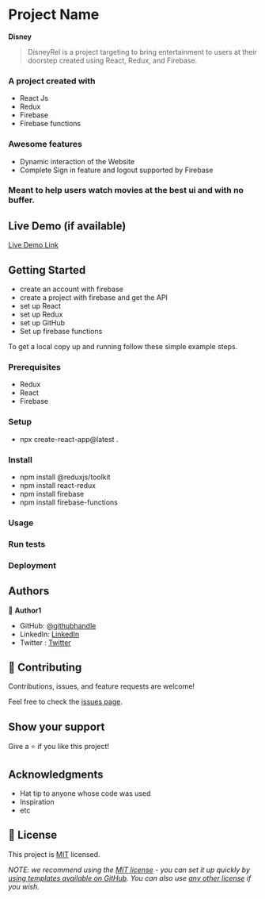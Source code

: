 
# Project Name
 **Disney**

> DisneyRel is a project targeting to bring entertainment to users at their doorstep created using React, Redux, and Firebase.

### A project created with
  - React Js
  - Redux
  - Firebase
  - Firebase functions
  ### Awesome features 
  - Dynamic interaction of the Website
  - Complete Sign in feature and logout supported by Firebase

### Meant to help users watch movies at the best ui and with no buffer.

## Live Demo (if available)

[Live Demo Link](https://disney-fbe0d.web.app/)


## Getting Started

- create an account with firebase
- create a project with firebase and get the API
- set up React 
- set up Redux
- set up GitHub
- Set up firebase functions

To get a local copy up and running follow these simple example steps.

### Prerequisites

- Redux 
- React
- Firebase

### Setup

- npx create-react-app@latest .


### Install
- npm install @reduxjs/toolkit
- npm install react-redux
- npm install firebase
- npm install firebase-functions

### Usage

### Run tests

### Deployment



## Authors

👤 **Author1**

- GitHub: [@githubhandle](https://github.com/svitalis123)
- LinkedIn: [LinkedIn](https://linkedin.com/in/vitalismutwiri)
- Twitter : [Twitter](https://twitter.com/WilsonVitalis)


## 🤝 Contributing

Contributions, issues, and feature requests are welcome!

Feel free to check the [issues page](../../issues/).

## Show your support

Give a ⭐️ if you like this project!

## Acknowledgments

- Hat tip to anyone whose code was used
- Inspiration
- etc

## 📝 License

This project is [MIT](./LICENSE) licensed.

_NOTE: we recommend using the [MIT license](https://choosealicense.com/licenses/mit/) - you can set it up quickly by [using templates available on GitHub](https://docs.github.com/en/communities/setting-up-your-project-for-healthy-contributions/adding-a-license-to-a-repository). You can also use [any other license](https://choosealicense.com/licenses/) if you wish._

